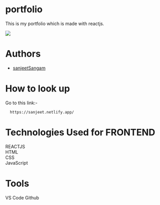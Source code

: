 # portfolio

This is my portfolio which is made with reactjs.

<!-- #HOME -->

<img src="https://pbs.twimg.com/media/FVq0EI9VUAAia21?format=jpg&name=large"></img>




# Authors
- [sanjeetSangam](https://github.com/sanjeetSangam)

# How to look up

Go to this link:-

```
  https://sanjeet.netlify.app/
```


# Technologies Used for FRONTEND
REACTJS <br/>
HTML <br/>
CSS <br/>
JavaScript <br/>


# Tools
VS Code
Github
